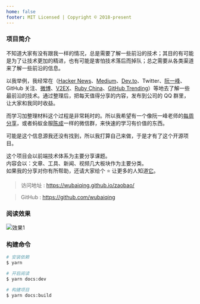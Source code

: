 ```yaml
---
home: false
footer: MIT Licensed | Copyright © 2018-present
---
```


### 项目简介
不知道大家有没有跟我一样的情况，总是需要了解一些前沿的技术；其目的有可能是为了让技术更加的精进，也有可能是害怕技术落后而掉队；总之需要从各类渠道来了解一些前沿的信息。

以我举例，我经常在（[Hacker News](https://news.ycombinator.com/)、[Medium](https://medium.com/)、[Dev.to](https://dev.to/)、Twitter、[阮一峰](http://www.ruanyifeng.com/blog/)、GitHub 关注、[微博](https://weibo.com/)、[V2EX](https://www.v2ex.com/)、[Ruby China](https://ruby-china.org/)、[GitHub Trending](https://github.com/trending)）等地去了解一些最前沿的技术。通过整理后，把每天值得分享的内容，发布到公司的 QQ 群里，让大家和我同时收益。

而学习加整理材料这个过程是非常耗时的。所以我希望有一个像阮一峰老师的[每周分享](http://www.ruanyifeng.com/blog/2018/12/weekly-issue-36.html)，或者蚂蚁金服[陈成](https://github.com/sorrycc/)一样的微信群，来快速的学习有价值的东西。

可能是这个信息源我还没有找到，所以我打算自己来做，于是才有了这个开源项目。  

这个项目会以前端技术体系为主要分享课题。  
内容会以：文章、工具、新闻、视频几大板块作为主要分类。  
如果我的分享对你有所帮助，还请大家给个 ⭐️ 让更多的人知道[它](https://github.com/wubaiqing/zaobao)。  

> 访问地址 : <https://wubaiqing.github.io/zaobao/>

> GitHub : <https://github.com/wubaiqing>

### 阅读效果
![效果1](https://raw.githubusercontent.com/wubaiqing/zaobao/master/docs/assets/introduce_1.png)

### 构建命令

```bash
# 安装依赖
$ yarn 

# 开启阅读
$ yarn docs:dev 

# 构建项目
$ yarn docs:build
```
